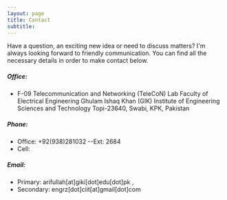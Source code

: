 ```yaml
---
layout: page
title: Contact
subtitle: 
---
```

Have a question, an exciting new idea or need to discuss matters? I'm always looking forward to friendly communication. You can find all the necessary details in order to make contact below.

##### Office:

- F-09 Telecommunication and Networking (TeleCoN) Lab
  Faculty of Electrical Engineering
  Ghulam Ishaq Khan (GIK) Institute of Engineering Sciences and Technology
  Topi-23640, Swabi, KPK, Pakistan

##### Phone:

- Office: +92(938)281032 --Ext: 2684
- Cell:

##### Email:

- Primary:
  arifullah[at]giki[dot]edu[dot]pk , 
- Secondary: 
  engrz[dot]ciit[at]gmail[dot]com
